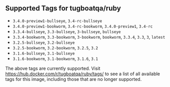 ## Supported Tags for tugboatqa/ruby

* `3.4.0-preview1-bullseye`, `3.4-rc-bullseye`
* `3.4.0-preview1-bookworm`, `3.4-rc-bookworm`, `3.4.0-preview1`, `3.4-rc`
* `3.3.4-bullseye`, `3.3-bullseye`, `3-bullseye`, `bullseye`
* `3.3.4-bookworm`, `3.3-bookworm`, `3-bookworm`, `bookworm`, `3.3.4`, `3.3`, `3`, `latest`
* `3.2.5-bullseye`, `3.2-bullseye`
* `3.2.5-bookworm`, `3.2-bookworm`, `3.2.5`, `3.2`
* `3.1.6-bullseye`, `3.1-bullseye`
* `3.1.6-bookworm`, `3.1-bookworm`, `3.1.6`, `3.1`

The above tags are currently supported. Visit https://hub.docker.com/r/tugboatqa/ruby/tags/ to see a list of all available tags for this image, including those that are no longer supported.
